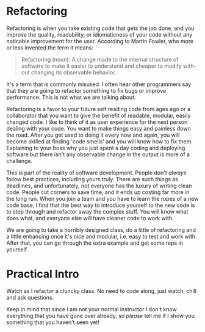 # Refactoring

Refactoring is when you take existing code that gets the job done, and you improve the quality, readability, or idiomaticness of your code without any noticable improvement for the user. According to Martin Fowler, who more or less invented the term it means:

<blockquote>Refactoring (noun): A change made to the internal structure of software to make it easier to understand and cheaper to modify with-out changing its observable behavior.</blockquote>

It's a term that is commonly misused. I often hear other programmers say that they are going to refactor something to fix bugs or improve performance. This is not what we are talking about. 

Refactoring is a favor to your future self reading code from ages ago or a collaborator that you want to give the benefit of readable, modular, easily changed code. I like to think of it as user experience for the next person dealing with your code. You want to make things easy and painless down the road. After you get used to doing it every now and again, you will become skilled at finding 'code smells' and you will know how to fix them. Explaining to your boss why you just spent a day coding and deploying software but there isn't any observable change in the output is more of a challenge.

This is part of the reality of software development. People don't _always_ follow best practices, including yours truly. There are such things as deadlines, and unfortunately, not everyone has the luxury of writing clean code. People cut corners to save time, and it ends up costing far more in the long run. When you join a team and you have to learn the ropes of a new code base, I find that the best way to introduce yourself to the new code is to step through and refactor away the complex stuff. You will know what does what, and everyone else will have cleaner code to work with. 


We are going to take a horribly designed class, do a little of refactoring and a little enhancing once it's nice and modular, i.e. easy to test and work with. After that, you can go through the extra example and get some reps in yourself. 

# Practical Intro

Watch as I refactor a cluncky class. No need to code along, just watch, chill and ask questions.

Keep in mind that since I am not your normal instructor I don't know everything that you have gone over already, so _please_ tell me if I show you something that you haven't seen yet! 
